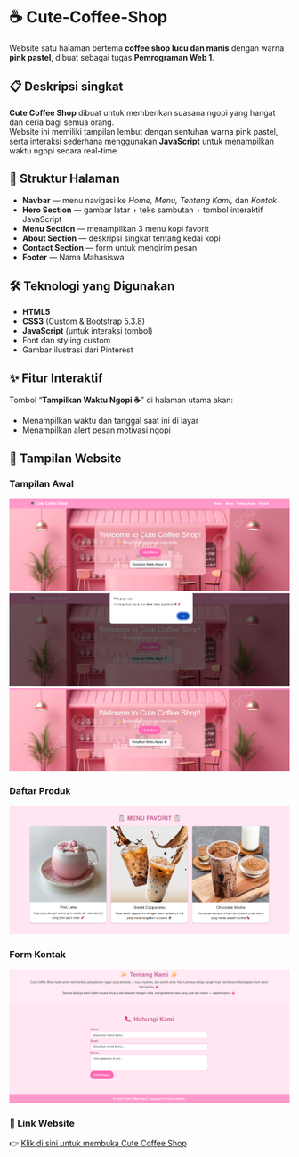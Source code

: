 # ☕ Cute-Coffee-Shop
Website satu halaman bertema **coffee shop lucu dan manis** dengan warna **pink pastel**, dibuat sebagai tugas **Pemrograman Web 1**.

## 📋 Deskripsi singkat
**Cute Coffee Shop** dibuat untuk memberikan suasana ngopi yang hangat dan ceria bagi semua orang.  
Website ini memiliki tampilan lembut dengan sentuhan warna pink pastel, serta interaksi sederhana menggunakan **JavaScript** untuk menampilkan waktu ngopi secara real-time.

## 🧱 Struktur Halaman  
- **Navbar** — menu navigasi ke *Home, Menu, Tentang Kami,* dan *Kontak*  
- **Hero Section** — gambar latar + teks sambutan + tombol interaktif JavaScript  
- **Menu Section** — menampilkan 3 menu kopi favorit  
- **About Section** — deskripsi singkat tentang kedai kopi  
- **Contact Section** — form untuk mengirim pesan  
- **Footer** — Nama Mahasiswa

## 🛠️ Teknologi yang Digunakan  
- **HTML5**  
- **CSS3** (Custom & Bootstrap 5.3.8)  
- **JavaScript** (untuk interaksi tombol)  
- Font dan styling custom  
- Gambar ilustrasi dari Pinterest

## ✨ Fitur Interaktif
Tombol “**Tampilkan Waktu Ngopi ☕**” di halaman utama akan:
- Menampilkan waktu dan tanggal saat ini di layar  
- Menampilkan alert pesan motivasi ngopi 

## 📸 Tampilan Website

### Tampilan Awal
![Halaman Utama](s1.JPG)
![Halaman Utama](s1a.JPG)
![Halaman Utama](s1b.JPG)

### Daftar Produk
![Produk kopi](s2.JPG)

### Form Kontak
![Form Kontak](s3.JPG)

### 🔗 Link Website
👉 [Klik di sini untuk membuka Cute Coffee Shop](https://gindaazahra.github.io/Cute-Coffee-Shop/)
